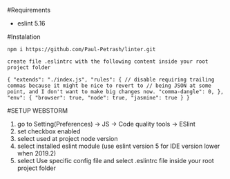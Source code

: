 #Requirements 

* eslint 5.16

#Instalation

 `npm i https://github.com/Paul-Petrash/linter.git`
 
 `create file .eslintrc with the following content inside your root project folder`
 
  ``{
      "extends": "./index.js",
      "rules": {
        // disable requiring trailing commas because it might be nice to revert to
        // being JSON at some point, and I don't want to make big changes now.
        "comma-dangle": 0,
      },
      "env": {
        "browser": true,
        "node": true,
        "jasmine": true
      }
    }
`` 
 

#SETUP WEBSTORM

1) go to Setting(Preferences) -> JS -> Code quality tools -> ESlint 
2) set checkbox enabled
3) select used at project node version
4) select installed eslint module (use eslint version 5 for IDE version lower when 2019.2)
5) select Use specific config file and select .eslintrc file inside your root project folder
